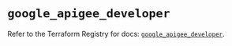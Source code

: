 # `google_apigee_developer`

Refer to the Terraform Registry for docs: [`google_apigee_developer`](https://registry.terraform.io/providers/hashicorp/google/6.26.0/docs/resources/apigee_developer).
